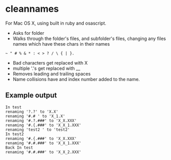 # cleannames

For Mac OS X, using built in ruby and osascript. 
* Asks for folder
* Walks through the folder's files, and subfolder's files, changing any files names which have these chars in their names
```
~ " # % & * : < > ? / \ { | }.
```
* Bad characters get replaced with X
* multiple '.'s get replaced with __
* Removes leading and trailing spaces
* Name collisions have and index number added to the name.

## Example output
```
​In test
renaming '?.?' to 'X.X'
renaming '#.# ' to 'X_1.X'
renaming '#.?.###' to 'X_X.XXX'
renaming '#.{.###' to 'X_X_1.XXX'
renaming 'test2 ' to 'test2'
In test2
renaming '#.{.###' to 'X_X.XXX'
renaming '#.#.###' to 'X_X_1.XXX'
Back In test
renaming '#.#.###' to 'X_X_2.XXX'
```
